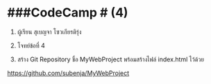 # ###CodeCamp # (4)

1. ผู้เรียน สุเบญจา โซวเกียรติรุ่ง
2. โจทย์ข้อที่ 4

4. สร้าง Git Repository ชื่อ MyWebProject พร้อมสร้างไฟล์ index.html ไว้ด้วย

https://github.com/subenja/MyWebProject